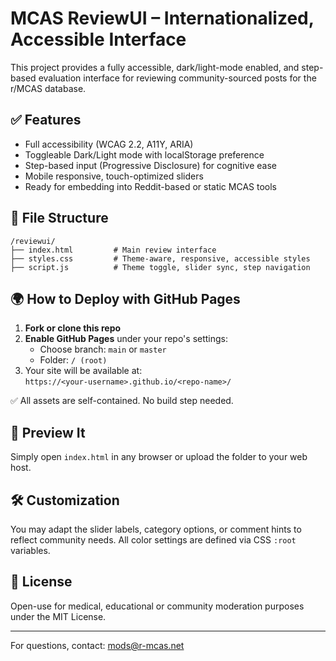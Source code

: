 
# MCAS ReviewUI – Internationalized, Accessible Interface

This project provides a fully accessible, dark/light-mode enabled, and step-based evaluation interface for reviewing community-sourced posts for the r/MCAS database.

## ✅ Features
- Full accessibility (WCAG 2.2, A11Y, ARIA)
- Toggleable Dark/Light mode with localStorage preference
- Step-based input (Progressive Disclosure) for cognitive ease
- Mobile responsive, touch-optimized sliders
- Ready for embedding into Reddit-based or static MCAS tools

## 📂 File Structure
```
/reviewui/
├── index.html         # Main review interface
├── styles.css         # Theme-aware, responsive, accessible styles
├── script.js          # Theme toggle, slider sync, step navigation
```

## 🌍 How to Deploy with GitHub Pages

1. **Fork or clone this repo**  
2. **Enable GitHub Pages** under your repo's settings:
   - Choose branch: `main` or `master`
   - Folder: `/ (root)`
3. Your site will be available at:  
   `https://<your-username>.github.io/<repo-name>/`

✅ All assets are self-contained. No build step needed.

## 🧪 Preview It
Simply open `index.html` in any browser or upload the folder to your web host.

## 🛠️ Customization
You may adapt the slider labels, category options, or comment hints to reflect community needs. All color settings are defined via CSS `:root` variables.

## 🔄 License
Open-use for medical, educational or community moderation purposes under the MIT License.

---

For questions, contact: [mods@r-mcas.net](mailto:mods@r-mcas.net)
